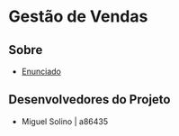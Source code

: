 # Gestão de Vendas

## Sobre

 * [Enunciado](https://github.com/Manilator/SO_GV/blob/master/Enunciado1819.pdf)

## Desenvolvedores do Projeto

* Miguel Solino     | a86435
